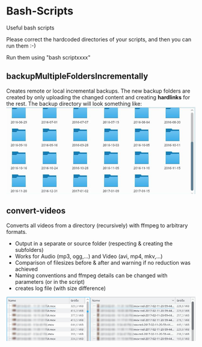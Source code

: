 # Bash-Scripts
Useful bash scripts

Please correct the hardcoded directories of your scripts, and then you can run them :-)

Run them using "bash scriptxxxx"


## backupMultipleFoldersIncrementally

Creates remote or local incremental backups. The new backup folders are created by only uploading the changed content and creating **hardlinks** for the rest. The backup directory will look something like:
![](screenshot.jpg)



## convert-videos

Converts all videos from a directory (recursively) with ffmpeg to arbitrary formats. 

* Output in a separate or source folder (respecting & creating the subfolders)
* Works for Audio (mp3, ogg,...) and Video (avi, mp4, mkv,...)
* Comparison of filesizes before & after and warning if no reduction was achieved
* Naming conventions and ffmpeg details can be changed with parameters (or in the script)
* creates log file (with size difference)

![](screenshot-convert.jpg)